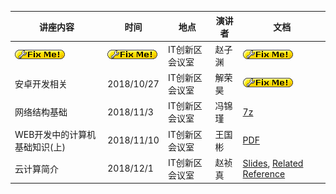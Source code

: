 | 讲座内容                      | 时间                   | 地点           | 演讲者 | 文档                                                         |
| ----------------------------- | ---------------------- | -------------- | ------ | ------------------------------------------------------------ |
| [![](img/fixme.gif)]()        | [![](img/fixme.gif)]() | IT创新区会议室 | 赵子渊 | [![](img/fixme.gif)]()                                       |
| 安卓开发相关                  | 2018/10/27             | IT创新区会议室 | 解荣昊 | [![](img/fixme.gif)]()                                       |
| 网络结构基础                  | 2018/11/3              | IT创新区会议室 | 冯锦瑾 | [7z](https://drive.google.com/open?id=1kJFVe0HAwBf1G78E4LZCpTGZ0552ZchA) |
| WEB开发中的计算机基础知识(上) | 2018/11/10             | IT创新区会议室 | 王国彬 | [PDF](https://drive.google.com/file/d/14pJYEO6gW2tVXEeFtxYipToxoOTjuxXo/view) |
| 云计算简介 | 2018/12/1 | IT创新区会议室 | 赵祯真 | [Slides](https://ftp.a2os.club/%E7%AC%AC%E4%B8%83%E6%AC%A1%E5%9F%B9%E8%AE%AD-%E4%BA%91%E8%AE%A1%E7%AE%97%E7%AE%80%E4%BB%8B-%E8%B5%B5%E7%A5%AF%E7%9C%9F/A2OS_Weekly_Introduction_to_Cloud.pdf), [Related Reference](https://ftp.a2os.club/%E7%AC%AC%E4%B8%83%E6%AC%A1%E5%9F%B9%E8%AE%AD-%E4%BA%91%E8%AE%A1%E7%AE%97%E7%AE%80%E4%BB%8B-%E8%B5%B5%E7%A5%AF%E7%9C%9F/A2OS_Weekly_Introduction_to_Cloud.pdf) |
